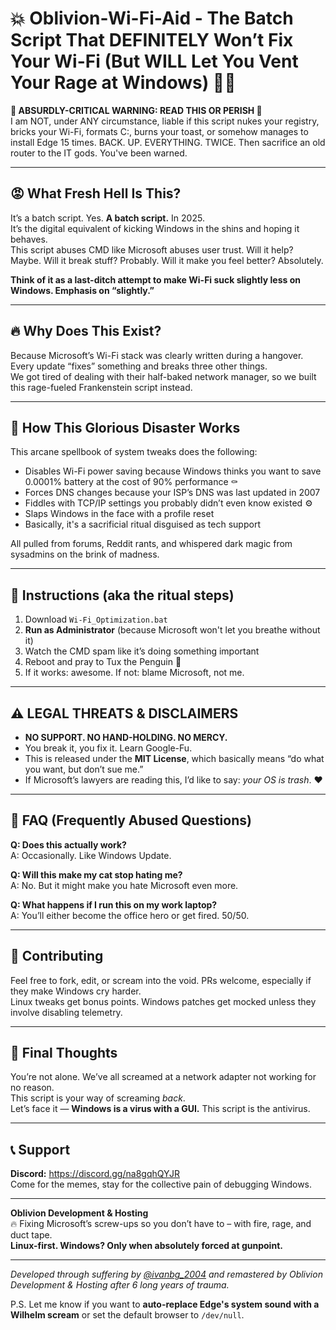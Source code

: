 # 💥 Oblivion-Wi-Fi-Aid - The Batch Script That DEFINITELY Won’t Fix Your Wi-Fi (But WILL Let You Vent Your Rage at Windows) 🤬🔥

**🚨 ABSURDLY-CRITICAL WARNING: READ THIS OR PERISH 🚨**  
I am NOT, under ANY circumstance, liable if this script nukes your registry, bricks your Wi-Fi, formats C:\, burns your toast, or somehow manages to install Edge 15 times. BACK. UP. EVERYTHING. TWICE. Then sacrifice an old router to the IT gods. You've been warned.

---

## 😡 What Fresh Hell Is This?

It’s a batch script. Yes. **A batch script.** In 2025.  
It’s the digital equivalent of kicking Windows in the shins and hoping it behaves.  
This script abuses CMD like Microsoft abuses user trust. Will it help? Maybe. Will it break stuff? Probably. Will it make you feel better? Absolutely.

**Think of it as a last-ditch attempt to make Wi-Fi suck slightly less on Windows. Emphasis on “slightly.”**

---

## 🔥 Why Does This Exist?

Because Microsoft’s Wi-Fi stack was clearly written during a hangover.  
Every update “fixes” something and breaks three other things.  
We got tired of dealing with their half-baked network manager, so we built this rage-fueled Frankenstein script instead.

---

## 🧙 How This Glorious Disaster Works

This arcane spellbook of system tweaks does the following:

- Disables Wi-Fi power saving because Windows thinks you want to save 0.0001% battery at the cost of 90% performance ⚰️  
- Forces DNS changes because your ISP’s DNS was last updated in 2007  
- Fiddles with TCP/IP settings you probably didn’t even know existed ⚙️  
- Slaps Windows in the face with a profile reset  
- Basically, it's a sacrificial ritual disguised as tech support

All pulled from forums, Reddit rants, and whispered dark magic from sysadmins on the brink of madness.

---

## 🧨 Instructions (aka the ritual steps)

1. Download `Wi-Fi_Optimization.bat`  
2. **Run as Administrator** (because Microsoft won't let you breathe without it)  
3. Watch the CMD spam like it’s doing something important  
4. Reboot and pray to Tux the Penguin 🐧  
5. If it works: awesome. If not: blame Microsoft, not me.

---

## ⚠️ LEGAL THREATS & DISCLAIMERS

- **NO SUPPORT. NO HAND-HOLDING. NO MERCY.**  
- You break it, you fix it. Learn Google-Fu.  
- This is released under the **MIT License**, which basically means “do what you want, but don’t sue me.”  
- If Microsoft’s lawyers are reading this, I’d like to say: *your OS is trash*. ❤️

---

## 🧯 FAQ (Frequently Abused Questions)

**Q: Does this actually work?**  
A: Occasionally. Like Windows Update.

**Q: Will this make my cat stop hating me?**  
A: No. But it might make you hate Microsoft even more.

**Q: What happens if I run this on my work laptop?**  
A: You’ll either become the office hero or get fired. 50/50.

---

## 🧠 Contributing

Feel free to fork, edit, or scream into the void. PRs welcome, especially if they make Windows cry harder.  
Linux tweaks get bonus points. Windows patches get mocked unless they involve disabling telemetry.

---

## 👻 Final Thoughts

You’re not alone. We’ve all screamed at a network adapter not working for no reason.  
This script is your way of screaming *back*.  
Let’s face it — **Windows is a virus with a GUI.** This script is the antivirus.

---

## 📞 Support

**Discord:** https://discord.gg/na8gqhQYJR  
Come for the memes, stay for the collective pain of debugging Windows.

---

**Oblivion Development & Hosting**  
🔥 Fixing Microsoft’s screw-ups so you don’t have to – with fire, rage, and duct tape.  
**Linux-first. Windows? Only when absolutely forced at gunpoint.**

---

*Developed through suffering by [@ivanbg_2004](https://github.com/ivanbg2004) and remastered by Oblivion Development & Hosting after 6 long years of trauma.*

P.S. Let me know if you want to **auto-replace Edge's system sound with a Wilhelm scream** or set the default browser to `/dev/null`.
